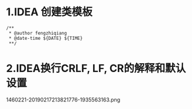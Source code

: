 # 1.IDEA 创建类模板

```
/**
 * @author fengzhiqiang
 * @date-time ${DATE} ${TIME}
 **/
```

# 2.IDEA换行CRLF, LF, CR的解释和默认设置
1460221-20190217213821776-1935563163.png



